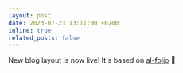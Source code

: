 ```yaml
---
layout: post
date: 2023-07-23 13:11:00 +0200
inline: true
related_posts: false
---
```


New blog layout is now live! It's based on [al-folio](https://github.com/alshedivat/al-folio) :tada:
